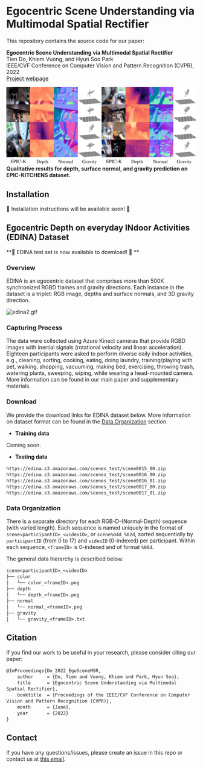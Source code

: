 # Egocentric Scene Understanding via Multimodal Spatial Rectifier

This repository contains the source code for our paper:

**Egocentric Scene Understanding via Multimodal Spatial Rectifier**  
Tien Do, Khiem Vuong, and Hyun Soo Park  
IEEE/CVF Conference on Computer Vision and Pattern Recognition (CVPR), 2022  
[Project webpage](https://tien-d.github.io/egodepthnormal_cvpr22.html) 

[comment]: <> (| [Dataset]&#40;???&#41; | [arXiv]&#40;???&#41; )

![epick_supp_qualitative_small.png](media/epick_supp_qualitative_small.png)
<b>Qualitative results for depth, surface normal, and gravity 
prediction on EPIC-KITCHENS dataset.</b>

## Installation
:star2: Installation instructions will be available soon! :star2:

## Egocentric Depth on everyday INdoor Activities (EDINA) Dataset

**:star2: EDINA test set is now available to download! :star2: **

### Overview
EDINA is an egocentric dataset that comprises more than 500K synchronized RGBD frames and gravity directions. Each instance in the dataset is a triplet: RGB image, depths and surface normals, and 3D gravity direction.

![edina2.gif](media/edina2.gif)

### Capturing Process
The data were collected using Azure Kinect cameras that provide RGBD images with inertial signals (rotational velocity and linear acceleration). Eighteen participants were asked to perform diverse daily indoor activities, e.g., cleaning, sorting, cooking, eating, doing laundry, training/playing with pet, walking, shopping, vacuuming, making bed, exercising, throwing trash, watering plants, sweeping, wiping, while wearing a head-mounted camera. More information can be found in our main paper and supplementary materials.

### Download
We provide the download links for EDINA dataset below. More information on dataset format can be found in the [Data Organization](#data-organization) section.

* **Training data**

Coming soon.

* **Testing data**

```
https://edina.s3.amazonaws.com/scenes_test/scene0015_00.zip
https://edina.s3.amazonaws.com/scenes_test/scene0016_00.zip
https://edina.s3.amazonaws.com/scenes_test/scene0016_01.zip
https://edina.s3.amazonaws.com/scenes_test/scene0017_00.zip
https://edina.s3.amazonaws.com/scenes_test/scene0017_01.zip
```

### Data Organization
There is a separate directory for each RGB-D-(Normal-Depth) sequence (with varied length). Each sequence is named uniquely in the format of `scene<participantID>_<videoID>`, or `scene%04d_%02d`, sorted sequentially by `participantID` (from 0 to 17) and `videoID` (0-indexed) per participant. 
Within each sequence, `<frameID>` is 0-indexed and of format `%06d`.

The general data hierarchy is described below:

```
scene<participantID>_<videoID>
├── color
│   └── color_<frameID>.png
├── depth
│   └── depth_<frameID>.png
├── normal
│   └── normal_<frameID>.png
├── gravity
│   └── gravity_<frameID>.txt
```


## Citation
If you find our work to be useful in your research, please consider citing our paper:
```
@InProceedings{Do_2022_EgoSceneMSR,
    author     = {Do, Tien and Vuong, Khiem and Park, Hyun Soo},
    title      = {Egocentric Scene Understanding via Multimodal Spatial Rectifier},
    booktitle  = {Proceedings of the IEEE/CVF Conference on Computer Vision and Pattern Recognition (CVPR)},
    month      = {June},
    year       = {2022}
}
```

## Contact
If you have any questions/issues, please create an issue in this repo or contact us at [this email](doxxx104@umn.edu). 


